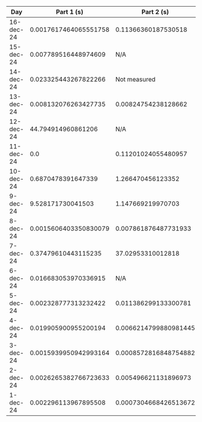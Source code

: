 | Day | Part 1 (s) | Part 2 (s) |
|------------|-----|-------------|
| 16-dec-24 | 0.0017617464065551758 | 0.11366360187530518 |
| 15-dec-24 | 0.007789516448974609 | N/A |
| 14-dec-24 | 0.023325443267822266 | Not measured |
| 13-dec-24 | 0.008132076263427735 | 0.00824754238128662 |
| 12-dec-24 | 44.794914960861206 | N/A |
| 11-dec-24 | 0.0 | 0.11201024055480957 |
| 10-dec-24 | 0.6870478391647339 | 1.266470456123352 |
| 9-dec-24 | 9.528171730041503 | 1.147669219970703 |
| 8-dec-24 | 0.0015606403350830079 | 0.007861876487731933 |
| 7-dec-24 | 0.37479610443115235 | 37.02953310012818 |
| 6-dec-24 | 0.016683053970336915 | N/A |
| 5-dec-24 | 0.002328777313232422 | 0.011386299133300781 |
| 4-dec-24 | 0.019905900955200194 | 0.0066214799880981445 |
| 3-dec-24 | 0.0015939950942993164 | 0.0008572816848754882 |
| 2-dec-24 | 0.0026265382766723633 | 0.005496621131896973 |
| 1-dec-24 | 0.002296113967895508 | 0.0007304668426513672 |

